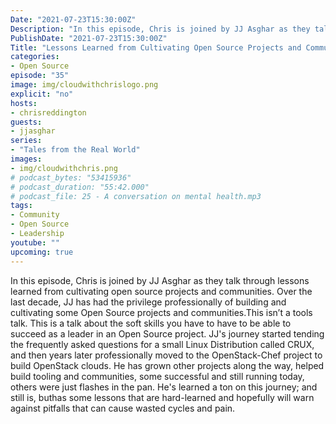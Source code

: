 ```yaml
---
Date: "2021-07-23T15:30:00Z"
Description: "In this episode, Chris is joined by JJ Asghar as they talk through lessons learned from cultivating open source projects and communities. Over the last decade, JJ has had the privilege professionally of building and cultivating some Open Source projects and communities.This isn’t a tools talk. This is a talk about the soft skills you have to have to be able to succeed as a leader in an Open Source project. JJ's journey started tending the frequently asked questions for a small Linux Distribution called CRUX, and then years later professionally moved to the OpenStack-Chef project to build OpenStack clouds. He has grown other projects along the way, helped build tooling and communities, some successful and still running today, others were just flashes in the pan. He's learned a ton on this journey; and still is, buthas some lessons that are hard-learned and hopefully will warn against pitfalls that can cause wasted cycles and pain."
PublishDate: "2021-07-23T15:30:00Z"
Title: "Lessons Learned from Cultivating Open Source Projects and Communities"
categories:
- Open Source
episode: "35"
image: img/cloudwithchrislogo.png
explicit: "no"
hosts:
- chrisreddington
guests:
- jjasghar
series:
- "Tales from the Real World"
images:
- img/cloudwithchris.png
# podcast_bytes: "53415936"
# podcast_duration: "55:42.000"
# podcast_file: 25 - A conversation on mental health.mp3
tags:
- Community
- Open Source
- Leadership
youtube: ""
upcoming: true
---
```

In this episode, Chris is joined by JJ Asghar as they talk through lessons learned from cultivating open source projects and communities. Over the last decade, JJ has had the privilege professionally of building and cultivating some Open Source projects and communities.This isn’t a tools talk. This is a talk about the soft skills you have to have to be able to succeed as a leader in an Open Source project. JJ's journey started tending the frequently asked questions for a small Linux Distribution called CRUX, and then years later professionally moved to the OpenStack-Chef project to build OpenStack clouds. He has grown other projects along the way, helped build tooling and communities, some successful and still running today, others were just flashes in the pan. He's learned a ton on this journey; and still is, buthas some lessons that are hard-learned and hopefully will warn against pitfalls that can cause wasted cycles and pain.